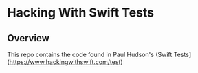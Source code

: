 # Hacking With Swift Tests

## Overview
This repo contains the code found in Paul Hudson's (Swift Tests](https://www.hackingwithswift.com/test)
